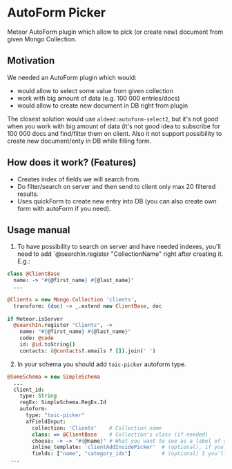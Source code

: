 # AutoForm Picker

Meteor AutoForm plugin which allow to pick (or create new) document from given Mongo Collection.

## Motivation

We needed an AutoForm plugin which would:
 - would allow to select some value from given collection
 - work with big amount of data (e.g. 100 000 entries/docs)
 - would allow to create new document in DB right from plugin

The closest solution would use `aldeed:autoform-select2`, but it's not good when you work with big amount of data (it's not good idea to subscribe for 100 000 docs and find/filter them on client. Also it not support possibility to create new document/enty in DB while filling form.

## How does it work? (Features)

- Creates index of fields we will search from.
- Do filter/search on server and then send to client only max 20 filtered results.
- Uses quickForm to create new entry into DB (you can also create own form with autoForm if you need).

## Usage manual

1. To have possibility to search on server and have needed indexes, you'll need to add `@searchIn.register "CollectionName" right after creating it. E.g.:
 
``` CoffeeScript
class @ClientBase
  name: -> "#{@first_name} #{@last_name}"
  ...
      
@Clients = new Mongo.Collection 'clients',
  transform: (doc) -> _.extend new ClientBase, doc
  
if Meteor.isServer
  @searchIn.register "Clients", ->
    name: "#{@first_name} #{@last_name}"
    code: @code
    id: @id.toString()
    contacts: (@contacts?.emails ? []).join(' ')
```

2. In your schema you should add `toic-picker` autoform type. 
 
```CoffeeScript
@SomeSchema = new SimpleSchema
  ...
  client_id:
    type: String
    regEx: SimpleSchema.RegEx.Id
    autoform:
      type: "toic-picker"
      afFieldInput:
        collection: 'Clients'    # Collection name
        class: => @ClientBase    # Collection's class (if needed)
        choose: -> -> "#{@name}" # What you want to see as a label of select. Yes, it's function as a parametr for other function.
        inline_template: 'clientAddInsidePicker'  # (optional), if you need some additional template.
        fields: ["name", "category_ids"]          # (optional) I you'll use default template (quickForm), you can select which fielts do you need there.
 ...
```

